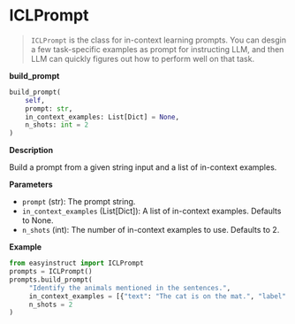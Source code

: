 # ICLPrompt

> `ICLPrompt` is the class for in-context learning prompts. You can desgin a few task-specific examples as prompt for instructing LLM, and then LLM can quickly figures out how to perform well on that task.

**build\_prompt**

```python
build_prompt(
    self, 
    prompt: str, 
    in_context_examples: List[Dict] = None, 
    n_shots: int = 2
)
```

**Description**

Build a prompt from a given string input and a list of in-context examples.

**Parameters**

* `prompt` (str): The prompt string.
* `in_context_examples` (List\[Dict]): A list of in-context examples. Defaults to None.
* `n_shots` (int): The number of in-context examples to use. Defaults to 2.

**Example**

```python
from easyinstruct import ICLPrompt
prompts = ICLPrompt()
prompts.build_prompt(
     "Identify the animals mentioned in the sentences.", 
     in_context_examples = [{"text": "The cat is on the mat.", "label": "cat"}, {"text": "The dog is on the rug.", "label": "dog"}], 
     n_shots = 2
)
```
